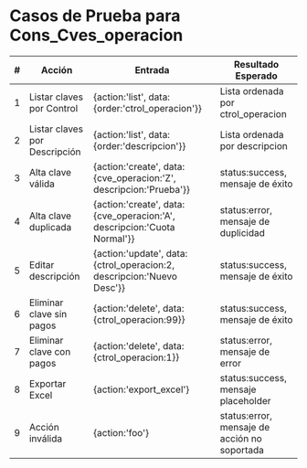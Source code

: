 # Casos de Prueba para Cons_Cves_operacion

| # | Acción | Entrada | Resultado Esperado |
|---|--------|---------|--------------------|
| 1 | Listar claves por Control | {action:'list', data:{order:'ctrol_operacion'}} | Lista ordenada por ctrol_operacion |
| 2 | Listar claves por Descripción | {action:'list', data:{order:'descripcion'}} | Lista ordenada por descripcion |
| 3 | Alta clave válida | {action:'create', data:{cve_operacion:'Z', descripcion:'Prueba'}} | status:success, mensaje de éxito |
| 4 | Alta clave duplicada | {action:'create', data:{cve_operacion:'A', descripcion:'Cuota Normal'}} | status:error, mensaje de duplicidad |
| 5 | Editar descripción | {action:'update', data:{ctrol_operacion:2, descripcion:'Nuevo Desc'}} | status:success, mensaje de éxito |
| 6 | Eliminar clave sin pagos | {action:'delete', data:{ctrol_operacion:99}} | status:success, mensaje de éxito |
| 7 | Eliminar clave con pagos | {action:'delete', data:{ctrol_operacion:1}} | status:error, mensaje de error |
| 8 | Exportar Excel | {action:'export_excel'} | status:success, mensaje placeholder |
| 9 | Acción inválida | {action:'foo'} | status:error, mensaje de acción no soportada |

